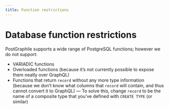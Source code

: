 ```yaml
---
title: Function restrictions
---
```


# Database function restrictions

PostGraphile supports a wide range of PostgreSQL functions; however we do not
support:

- VARIADIC functions
- Overloaded functions (because it’s not currently possible to expose them
  neatly over GraphQL)
- Functions that return `record` without any more type information (because we
  don’t know what columns that `record` will contain, and thus cannot convert it
  to GraphQL)
  — To solve this, change `record` to be the name of a composite type that
  you’ve defined with `CREATE TYPE` (or similar)

